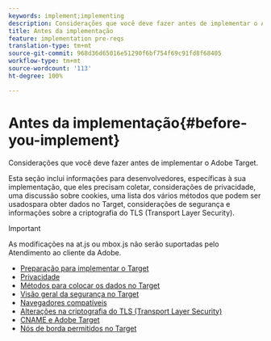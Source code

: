 ```yaml
---
keywords: implement;implementing
description: Considerações que você deve fazer antes de implementar o Adobe Target.
title: Antes da implementação
feature: implementation pre-reqs
translation-type: tm+mt
source-git-commit: 968d36d65016e51290f6bf754f69c91fd8f68405
workflow-type: tm+mt
source-wordcount: '113'
ht-degree: 100%

---
```



# Antes da implementação{#before-you-implement}

Considerações que você deve fazer antes de implementar o Adobe Target.

Esta seção inclui informações para desenvolvedores, específicas à sua implementação, que eles precisam coletar, considerações de privacidade, uma discussão sobre cookies, uma lista dos vários métodos que podem ser usados&#x200B;para obter dados no Target, considerações de segurança e informações sobre a criptografia do TLS (Transport Layer Security).

>[!IMPORTANT]
>
>As modificações na at.js ou mbox.js não serão suportadas pelo Atendimento ao cliente da Adobe.

- [Preparação para implementar o Target](prepare-to-implement-target.md)
- [Privacidade](c-privacy/privacy.md)
- [Métodos para colocar os dados no Target](c-methods-to-get-data-into-target/methods-to-get-data-into-target.md)
- [Visão geral da segurança no Target](target-security-overview.md)
- [Navegadores compatíveis](supported-browsers.md)
- [Alterações na criptografia do TLS (Transport Layer Security)](tls-transport-layer-security-encryption.md)
- [CNAME e Adobe Target](implement-cname-support-in-target.md)
- [Nós de borda permitidos no Target](/help/c-implementing-target/c-considerations-before-you-implement-target/allowlist-edges.md)